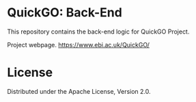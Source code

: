 # QuickGO: Back-End
This repository contains the back-end logic for QuickGO Project.

Project webpage. https://www.ebi.ac.uk/QuickGO/

# License
Distributed under the Apache License, Version 2.0.
